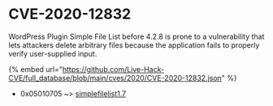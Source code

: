 # CVE-2020-12832

WordPress Plugin Simple File List before 4.2.8 is prone to a vulnerability that lets attackers delete arbitrary files because the application fails to properly verify user-supplied input.

{% embed url="https://github.com/Live-Hack-CVE/full_database/blob/main/cves/2020/CVE-2020-12832.json" %}


* 0x05010705 ~> [simplefilelist1.7](https://zeste.alice-snow.ru/2020/database/cve-2020-12832/simplefilelist1.7-0x05010705)
